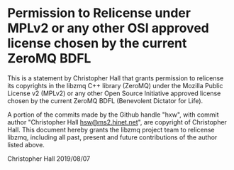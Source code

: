 # Permission to Relicense under MPLv2 or any other OSI approved license chosen by the current ZeroMQ BDFL

This is a statement by Christopher Hall that grants permission to
relicense its copyrights in the libzmq C++ library (ZeroMQ) under the
Mozilla Public License v2 (MPLv2) or any other Open Source Initiative
approved license chosen by the current ZeroMQ BDFL (Benevolent
Dictator for Life).

A portion of the commits made by the Github handle "hxw", with commit
author "Christopher Hall <hsw@ms2.hinet.net>", are copyright of
Christopher Hall.  This document hereby grants the libzmq project team
to relicense libzmq, including all past, present and future
contributions of the author listed above.

Christopher Hall
2019/08/07
